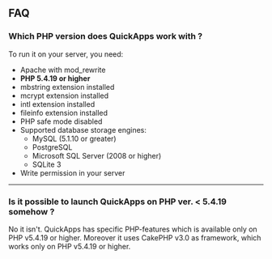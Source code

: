FAQ
---

### Which PHP version does QuickApps work with ?

To run it on your server, you need:

- Apache with mod_rewrite
- **PHP 5.4.19 or higher**
- mbstring extension installed
- mcrypt extension installed
- intl extension installed
- fileinfo extension installed
- PHP safe mode disabled
- Supported database storage engines:
    - MySQL (5.1.10 or greater)
    - PostgreSQL
    - Microsoft SQL Server (2008 or higher)
    - SQLite 3
- Write permission in your server

---

### Is it possible to launch QuickApps on PHP ver. < 5.4.19 somehow ?

No it isn't. QuickApps has specific PHP-features which is available only on PHP
v5.4.19 or higher. Moreover it uses CakePHP v3.0 as framework, which works only
on PHP v5.4.19 or higher.
